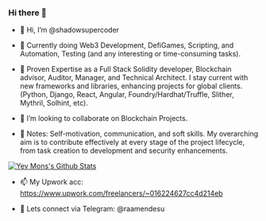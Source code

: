 ### Hi there 👋

- 👋 Hi, I’m @shadowsupercoder

- 👀 Currently doing Web3 Development, DefiGames, Scripting, and Automation, Testing (and any interesting or time-consuming tasks).

- 🌱 Proven Expertise as a Full Stack Solidity developer, Blockchain advisor, Auditor, Manager, and Technical Architect. I stay current with new frameworks and libraries, enhancing projects for global clients. (Python, Django, React, Angular, Foundry/Hardhat/Truffle, Slither, Mythril, Solhint, etc).

- 👯 I’m looking to collaborate on Blockchain Projects.
  
- 🔭 Notes: Self-motivation, communication, and soft skills. My overarching aim is to contribute effectively at every stage of the project lifecycle, from task creation to development and security enhancements.

[![Yev Mons's Github Stats](https://github-readme-stats.vercel.app/api?username=shadowsupercoder&show_icons=true&theme=dracula&hide=stars&show=reviews,prs_merged,prs_merged_percentage)](https://github.com/shadowsupercoder/shadowsupercoder/github-readme-stats)

- 📫 My Upwork acc: https://www.upwork.com/freelancers/~016224627cc4d214eb

- 💬 Lets connect via Telegram: @raamendesu
